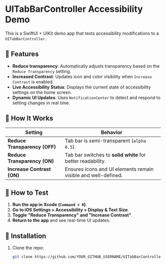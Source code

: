 # UITabBarController Accessibility Demo

This is a SwiftUI + UIKit demo app that tests accessibility modifications to a `UITabBarController`.

## 📌 Features
- **Reduce transparency**: Automatically adjusts transparency based on the `Reduce Transparency` setting.
- **Increased Contrast**: Updates icon and color visibility when `Increase Contrast` is enabled.
- **Live Accessibility Status**: Displays the current state of accessibility settings on the home screen.
- **Dynamic UI Updates**: Uses `NotificationCenter` to detect and respond to setting changes in real time.

## 📲 How It Works
| Setting               | Behavior |
|-----------------------|----------|
| **Reduce Transparency (OFF)** | Tab bar is semi-transparent (`alpha 0.5`). |
| **Reduce Transparency (ON)**  | Tab bar switches to **solid white** for better readability. |
| **Increase Contrast (ON)**  | Ensures icons and UI elements remain visible and well-defined. |

## 🚀 How to Test
1. **Run the app in Xcode (`Command + R`)**.
2. **Go to iOS Settings > Accessibility > Display & Text Size**.
3. **Toggle "Reduce Transparency" and "Increase Contrast"**.
4. **Return to the app** and see real-time UI updates.

## 🔧 Installation
1. Clone the repo:
   ```bash
   git clone https://github.com/YOUR_GITHUB_USERNAME/UITabBarController-Accessibility-Demo.git
